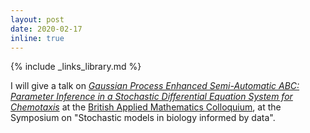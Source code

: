 ```yaml
---
layout: post
date: 2020-02-17
inline: true
---
```

{% include _links_library.md %}

I will give a talk on [_Gaussian Process Enhanced Semi-Automatic ABC: Parameter Inference in a Stochastic Differential Equation System for Chemotaxis_](/projects/08_project) at the [British Applied Mathematics Colloquium](https://sites.google.com/site/bmcbamc2020/home), at the Symposium on "Stochastic models in biology informed by data".